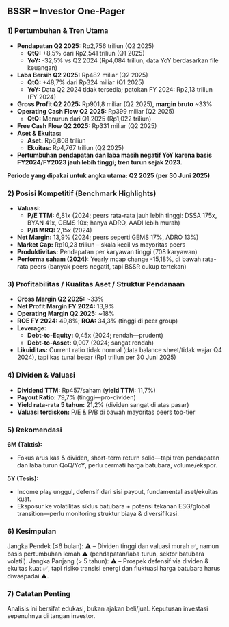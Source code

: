 ## BSSR – Investor One-Pager

### 1) Pertumbuhan & Tren Utama
- **Pendapatan Q2 2025:** Rp2,756 triliun (Q2 2025)
  - **QtQ:** +8,5% dari Rp2,541 triliun (Q1 2025)
  - **YoY:** -32,5% vs Q2 2024 (Rp4,084 triliun, data YoY berdasarkan file keuangan)
- **Laba Bersih Q2 2025:** Rp482 miliar (Q2 2025)
  - **QtQ:** +48,7% dari Rp324 miliar (Q1 2025)
  - **YoY:** Data Q2 2024 tidak tersedia; patokan FY 2024: Rp2,13 triliun (FY 2024)
- **Gross Profit Q2 2025:** Rp901,8 miliar (Q2 2025), **margin bruto** ~33%
- **Operating Cash Flow Q2 2025:** Rp399 miliar (Q2 2025)
  - **QtQ:** Menurun dari Q1 2025 (Rp1,022 triliun)
- **Free Cash Flow Q2 2025:** Rp331 miliar (Q2 2025)
- **Aset & Ekuitas:** 
  - **Aset:** Rp6,808 triliun 
  - **Ekuitas:** Rp4,767 triliun (Q2 2025)
- **Pertumbuhan pendapatan dan laba masih negatif YoY karena basis FY2024/FY2023 jauh lebih tinggi; tren turun sejak 2023.**

**Periode yang dipakai untuk angka utama: Q2 2025 (per 30 Juni 2025)**

### 2) Posisi Kompetitif (Benchmark Highlights)
- **Valuasi:** 
  - **P/E TTM:** 6,81x (2024; peers rata-rata jauh lebih tinggi: DSSA 175x, BYAN 41x, GEMS 10x; hanya ADRO, AADI lebih murah)
  - **P/B MRQ:** 2,15x (2024)
- **Net Margin:** 13,9% (2024; peers seperti GEMS 17%, ADRO 13%)
- **Market Cap:** Rp10,23 triliun – skala kecil vs mayoritas peers
- **Produktivitas:** Pendapatan per karyawan tinggi (708 karyawan)
- **Performa saham (2024):** Yearly mcap change -15,18%, di bawah rata-rata peers (banyak peers negatif, tapi BSSR cukup tertekan)

### 3) Profitabilitas / Kualitas Aset / Struktur Pendanaan
- **Gross Margin Q2 2025:** ~33%
- **Net Profit Margin FY 2024:** 13,9%
- **Operating Margin Q2 2025:** ~18%
- **ROE FY 2024:** 49,8%; **ROA:** 34,3% (tinggi di peer group)
- **Leverage:**
  - **Debt-to-Equity:** 0,45x (2024; rendah—prudent)
  - **Debt-to-Asset:** 0,007 (2024; sangat rendah)
- **Likuiditas:** Current ratio tidak normal (data balance sheet/tidak wajar Q4 2024), tapi kas tunai besar (Rp1 triliun per 30 Juni 2025)

### 4) Dividen & Valuasi
- **Dividend TTM:** Rp457/saham (**yield TTM:** 11,7%)
- **Payout Ratio:** 79,7% (tinggi—pro-dividen)
- **Yield rata-rata 5 tahun:** 21,2% (dividen sangat di atas pasar)
- **Valuasi terdiskon:** P/E & P/B di bawah mayoritas peers top-tier

### 5) Rekomendasi
**6M (Taktis):**
- Fokus arus kas & dividen, short-term return solid—tapi tren pendapatan dan laba turun QoQ/YoY, perlu cermati harga batubara, volume/ekspor.

**5Y (Tesis):**
- Income play unggul, defensif dari sisi payout, fundamental aset/ekuitas kuat.
- Eksposur ke volatilitas siklus batubara + potensi tekanan ESG/global transition—perlu monitoring struktur biaya & diversifikasi.

### 6) Kesimpulan
Jangka Pendek (≤6 bulan): ⚠️ – Dividen tinggi dan valuasi murah ✅, namun basis pertumbuhan lemah ⚠️ (pendapatan/laba turun, sektor batubara volatil).
Jangka Panjang (> 5 tahun): ⚠️ – Prospek defensif via dividen & ekuitas kuat ✅, tapi risiko transisi energi dan fluktuasi harga batubara harus diwaspadai ⚠️.

### 7) Catatan Penting
Analisis ini bersifat edukasi, bukan ajakan beli/jual. Keputusan investasi sepenuhnya di tangan investor.
